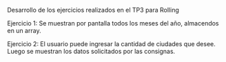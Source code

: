 Desarrollo de los ejercicios realizados en el TP3 para Rolling

Ejercicio 1: Se muestran por pantalla todos los meses del año, almacendos en un array.

Ejercicio 2: El usuario puede ingresar la cantidad de ciudades que desee. Luego se muestran los datos solicitados por las consignas.